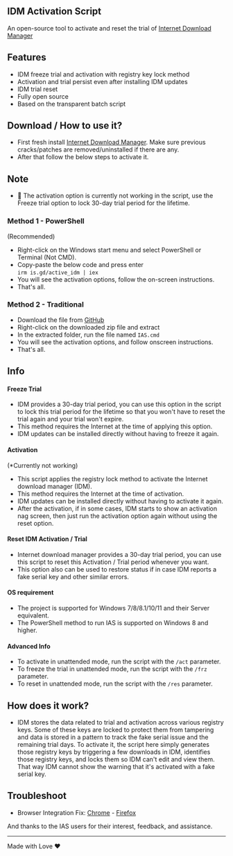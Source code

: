 ## IDM Activation Script

An open-source tool to activate and reset the trial of [Internet Download Manager](https://www.internetdownloadmanager.com/)

## Features

-   IDM freeze trial and activation with registry key lock method
-   Activation and trial persist even after installing IDM updates
-   IDM trial reset
-   Fully open source
-   Based on the transparent batch script

## Download / How to use it?

-   First fresh install [Internet Download Manager](https://www.internetdownloadmanager.com/). Make sure previous cracks/patches are removed/uninstalled if there are any.
-   After that follow the below steps to activate it.

## Note

-   📌 The activation option is currently not working in the script, use the Freeze trial option to lock 30-day trial period for the lifetime.

### Method 1 - PowerShell

(Recommended)

-   Right-click on the Windows start menu and select PowerShell or Terminal (Not CMD).
-   Copy-paste the below code and press enter\
    `irm is.gd/active_idm | iex`
-   You will see the activation options, follow the on-screen instructions.
-   That's all.

### Method 2 - Traditional

-   Download the file from [GitHub](https://github.com/songmaucodai/IDMActivationScript/archive/refs/heads/main.zip)
-   Right-click on the downloaded zip file and extract
-   In the extracted folder, run the file named `IAS.cmd`
-   You will see the activation options, and follow onscreen instructions.
-   That's all.

## Info

#### Freeze Trial

-   IDM provides a 30-day trial period, you can use this option in the script to lock this trial period for the lifetime so that you won't have to reset the trial again and your trial won't expire.
-   This method requires the Internet at the time of applying this option.
-   IDM updates can be installed directly without having to freeze it again.

#### Activation

(\*Currently not working)

-   This script applies the registry lock method to activate the Internet download manager (IDM).
-   This method requires the Internet at the time of activation.
-   IDM updates can be installed directly without having to activate it again.
-   After the activation, if in some cases, IDM starts to show an activation nag screen, then just run the activation option again without using the reset option.

#### Reset IDM Activation / Trial

-   Internet download manager provides a 30-day trial period, you can use this script to reset this Activation / Trial period whenever you want.
-   This option also can be used to restore status if in case IDM reports a fake serial key and other similar errors.

#### OS requirement

-   The project is supported for Windows 7/8/8.1/10/11 and their Server equivalent.
-   The PowerShell method to run IAS is supported on Windows 8 and higher.

#### Advanced Info

-   To activate in unattended mode, run the script with the `/act` parameter.
-   To freeze the trial in unattended mode, run the script with the `/frz` parameter.
-   To reset in unattended mode, run the script with the `/res` parameter.

## How does it work?

-   IDM stores the data related to trial and activation across various registry keys. Some of these keys are locked to protect them from tampering and data is stored in a pattern to track the fake serial issue and the remaining trial days. To activate it, the script here simply generates those registry keys by triggering a few downloads in IDM, identifies those registry keys, and locks them so IDM can't edit and view them. That way IDM cannot show the warning that it's activated with a fake serial key.

## Troubleshoot

-   Browser Integration Fix: [Chrome](https://www.internetdownloadmanager.com/register/new_faq/bi9.html) - [Firefox](https://www.internetdownloadmanager.com/register/new_faq/bi4.html)

And thanks to the IAS users for their interest, feedback, and assistance.

------------------------------------------------------------------------

Made with Love ❤️
